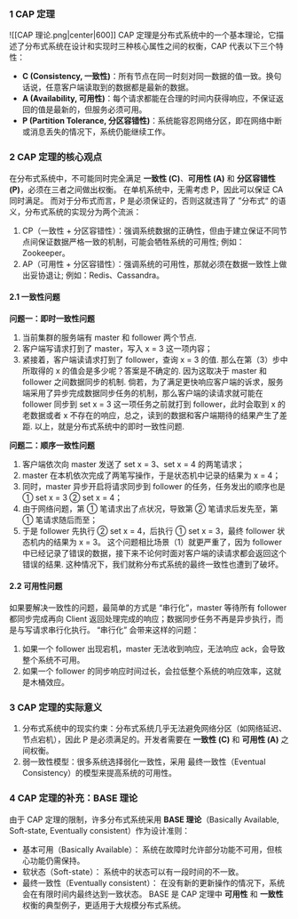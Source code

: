 ### 1 CAP 定理
![[CAP 理论.png|center|600]]
CAP 定理是分布式系统中的一个基本理论，它描述了分布式系统在设计和实现时三种核心属性之间的权衡，CAP 代表以下三个特性：
- **C (Consistency, 一致性)**：所有节点在同一时刻对同一数据的值一致。换句话说，任意客户端读取到的数据都是最新的数据。
- **A (Availability, 可用性)**：每个请求都能在合理的时间内获得响应，不保证返回的值是最新的，但服务必须可用。
- **P (Partition Tolerance, 分区容错性)**：系统能容忍网络分区，即在网络中断或消息丢失的情况下，系统仍能继续工作。
### 2 CAP 定理的核心观点
在分布式系统中，不可能同时完全满足 **一致性 (C)**、**可用性 (A)** 和 **分区容错性 (P)**，必须在三者之间做出权衡。
在单机系统中，无需考虑 P，因此可以保证 CA 同时满足。
而对于分布式而言，P 是必须保证的，否则这就违背了 ”分布式“ 的语义，分布式系统的实现分为两个流派：
1. CP（一致性 + 分区容错性）：强调系统数据的正确性，但由于建立保证不同节点间保证数据严格一致的机制，可能会牺牲系统的可用性; 例如：Zookeeper。
2. AP（可用性 + 分区容错性）：强调系统的可用性，那就必须在数据一致性上做出妥协退让; 例如：Redis、Cassandra。
#### 2.1 一致性问题
**问题一：即时一致性问题**
1. 当前集群的服务端有 master 和 follower 两个节点.
2. 客户端写请求打到了 master，写入 x = 3 这一项内容；
3. 紧接着，客户端读请求打到了 follower，查询 x = 3 的值.
那么在第（3）步中所取得的 x 的值会是多少呢？答案是不确定的. 因为这取决于 master 和 follower 之间数据同步的机制.
倘若，为了满足更快响应客户端的诉求，服务端采用了异步完成数据同步任务的机制，那么客户端的读请求就可能在 follower 同步到 set x = 3 这一项任务之前就打到 follower，此时会取到 x 的老数据或者 x 不存在的响应，总之，读到的数据和客户端期待的结果产生了差距.
以上，就是分布式系统中的即时一致性问题.

**问题二：顺序一致性问题**
1. 客户端依次向 master 发送了 set x = 3、set x = 4 的两笔请求；
2. master 在本机依次完成了两笔写操作，于是状态机中记录的结果为 x = 4；
3. 同时，master 异步开启将请求同步到 follower 的任务，任务发出的顺序也是 ① set x = 3 ② set x = 4；
4. 由于网络问题，第 ① 笔请求出了点状况，导致第 ② 笔请求后发先至，第 ① 笔请求随后而至；
5. 于是 follower 先执行 ② set x = 4，后执行 ① set x = 3，最终 follower 状态机内的结果为 x = 3。
这个问题相比场景（1）就更严重了，因为 follower 中已经记录了错误的数据，接下来不论何时面对客户端的读请求都会返回这个错误的结果. 这种情况下，我们就称分布式系统的最终一致性也遭到了破坏。
#### 2.2 可用性问题
如果要解决一致性的问题，最简单的方式是 “串行化”，master 等待所有 follower 都同步完成再向 Client 返回处理完成的响应；数据同步任务不再是异步执行，而是与写请求串行化执行。
“串行化” 会带来这样的问题：
1. 如果一个 follower 出现宕机，master 无法收到响应，无法响应 ack，会导致整个系统不可用。
2. 如果一个 follower 的同步响应时间过长，会拉低整个系统的响应效率，这就是木桶效应。
### 3 CAP 定理的实际意义
1. 分布式系统中的现实约束：分布式系统几乎无法避免网络分区（如网络延迟、节点宕机），因此 P 是必须满足的。开发者需要在 **一致性 (C)** 和 **可用性 (A)** 之间权衡。
2. 弱一致性模型：很多系统选择弱化一致性，采用 最终一致性（Eventual Consistency）的模型来提高系统的可用性。
### 4 CAP 定理的补充：BASE 理论
由于 CAP 定理的限制，许多分布式系统采用 **BASE 理论**（Basically Available, Soft-state, Eventually consistent）作为设计准则：
- 基本可用（Basically Available）： 系统在故障时允许部分功能不可用，但核心功能仍需保持。
- 软状态（Soft-state）： 系统中的状态可以有一段时间的不一致。
- 最终一致性（Eventually consistent）： 在没有新的更新操作的情况下，系统会在有限时间内最终达到一致状态。
BASE 是 CAP 定理中 **可用性** 和 **一致性** 权衡的典型例子，更适用于大规模分布式系统。